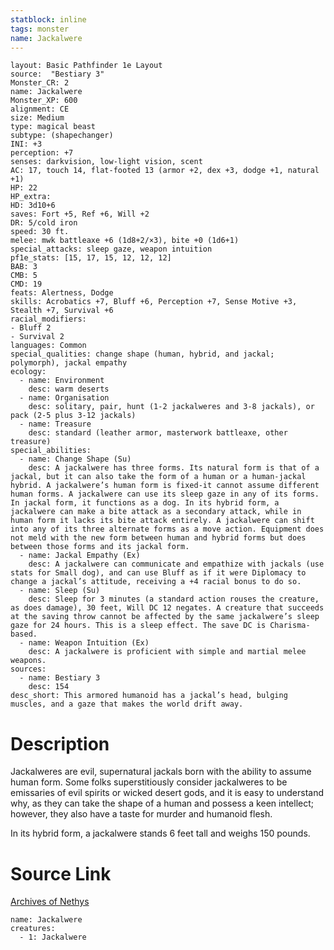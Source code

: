 ```yaml
---
statblock: inline
tags: monster
name: Jackalwere
---
```

```statblock
layout: Basic Pathfinder 1e Layout
source:  "Bestiary 3"
Monster_CR: 2
name: Jackalwere
Monster_XP: 600
alignment: CE
size: Medium
type: magical beast
subtype: (shapechanger)
INI: +3
perception: +7
senses: darkvision, low-light vision, scent
AC: 17, touch 14, flat-footed 13 (armor +2, dex +3, dodge +1, natural +1)
HP: 22
HP_extra: 
HD: 3d10+6
saves: Fort +5, Ref +6, Will +2
DR: 5/cold iron
speed: 30 ft.
melee: mwk battleaxe +6 (1d8+2/×3), bite +0 (1d6+1)
special_attacks: sleep gaze, weapon intuition
pf1e_stats: [15, 17, 15, 12, 12, 12]
BAB: 3
CMB: 5
CMD: 19
feats: Alertness, Dodge
skills: Acrobatics +7, Bluff +6, Perception +7, Sense Motive +3, Stealth +7, Survival +6
racial_modifiers:
- Bluff 2
- Survival 2
languages: Common
special_qualities: change shape (human, hybrid, and jackal; polymorph), jackal empathy
ecology:
  - name: Environment
    desc: warm deserts
  - name: Organisation
    desc: solitary, pair, hunt (1-2 jackalweres and 3-8 jackals), or pack (2-5 plus 3-12 jackals)
  - name: Treasure
    desc: standard (leather armor, masterwork battleaxe, other treasure)
special_abilities:
  - name: Change Shape (Su)
    desc: A jackalwere has three forms. Its natural form is that of a jackal, but it can also take the form of a human or a human-jackal hybrid. A jackalwere’s human form is fixed-it cannot assume different human forms. A jackalwere can use its sleep gaze in any of its forms. In jackal form, it functions as a dog. In its hybrid form, a jackalwere can make a bite attack as a secondary attack, while in human form it lacks its bite attack entirely. A jackalwere can shift into any of its three alternate forms as a move action. Equipment does not meld with the new form between human and hybrid forms but does between those forms and its jackal form.
  - name: Jackal Empathy (Ex)
    desc: A jackalwere can communicate and empathize with jackals (use stats for Small dog), and can use Bluff as if it were Diplomacy to change a jackal’s attitude, receiving a +4 racial bonus to do so.
  - name: Sleep (Su)
    desc: Sleep for 3 minutes (a standard action rouses the creature, as does damage), 30 feet, Will DC 12 negates. A creature that succeeds at the saving throw cannot be affected by the same jackalwere’s sleep gaze for 24 hours. This is a sleep effect. The save DC is Charisma-based.
  - name: Weapon Intuition (Ex)
    desc: A jackalwere is proficient with simple and martial melee weapons.
sources:
  - name: Bestiary 3
    desc: 154
desc_short: This armored humanoid has a jackal’s head, bulging muscles, and a gaze that makes the world drift away.
```
# Description
Jackalweres are evil, supernatural jackals born with the ability to assume human form. Some folks superstitiously consider jackalweres to be emissaries of evil spirits or wicked desert gods, and it is easy to understand why, as they can take the shape of a human and possess a keen intellect; however, they also have a taste for murder and humanoid flesh.

In its hybrid form, a jackalwere stands 6 feet tall and weighs 150 pounds.
# Source Link
[Archives of Nethys](https://aonprd.com/MonsterDisplay.aspx?ItemName=Jackalwere)
```encounter-table
name: Jackalwere
creatures:
  - 1: Jackalwere
```
